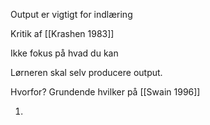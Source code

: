 


Output er vigtigt for indlæring

Kritik af [[Krashen 1983]]

Ikke fokus på hvad du kan 

Lørneren skal selv producere output. 

Hvorfor?
Grundende hvilker på [[Swain 1996]] 

1. 